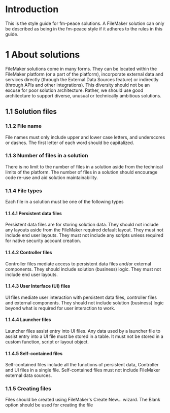 # Introduction
This is the style guide for fm-peace solutions. A FileMaker solution can only be described as being in the fm-peace style if it adheres to the rules in this guide.

# 1 About solutions
FileMaker solutions come in many forms. They can be located within the FileMaker platform (or a part of the platform), incorporate external data and services directly (through the External Data Sources feature) or indirectly (through APIs and other integrations). This diversity should not be an excuse for poor solution architecture. Rather, we should use good architecture to support diverse, unusual or technically ambitious solutions.

## 1.1 Solution files

### 1.1.2 File name
File names must only include upper and lower case letters, and underscores or dashes. The first letter of each word should be capitalized.

### 1.1.3 Number of files in a solution
There is no limit to the number of files in a solution aside from the technical limits of the platform. The number of files in a solution should encourage code re-use and aid solution maintainability.

### 1.1.4 File types
Each file in a solution must be one of the following types

#### 1.1.4.1 Persistent data files
Persistent data files are for storing solution data. They should not include any layouts aside from the FileMaker required default layout. They must not include end user layouts. They must not include any scripts unless required for native security account creation.

#### 1.1.4.2 Controller files
Controller files mediate access to persistent data files and/or external components. They should include solution (business) logic. They must not include end user layouts.

#### 1.1.4.3 User Interface (UI) files
UI files mediate user interaction with persistent data files, controller files and external components. They should not include solution (business) logic beyond what is required for user interaction to work.

#### 1.1.4.4 Launcher files
Launcher files assist entry into UI files. Any data used by a launcher file to assist entry into a UI file must be stored in a table. It must not be stored in a custom function, script or layout object.

#### 1.1.4.5 Self-contained files
Self-contained files include all the functions of persistent data, Controller and UI files in a single file. Self-contained files must not include FileMaker external data sources.

### 1.1.5 Creating files
Files should be created using FileMaker's Create New... wizard. The Blank option should be used for creating the file
